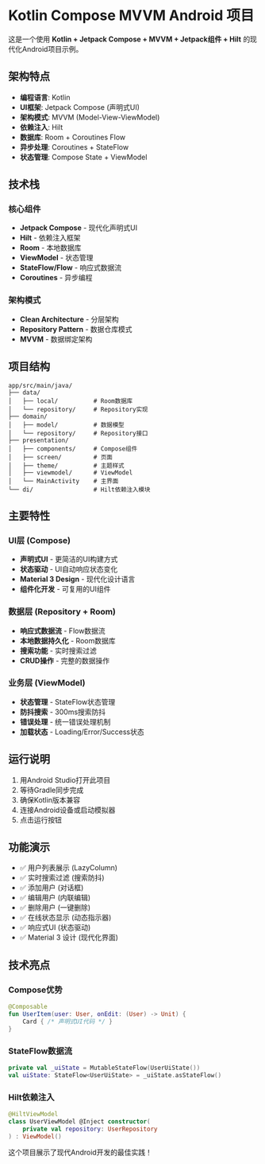 # Kotlin Compose MVVM Android 项目

这是一个使用 **Kotlin + Jetpack Compose + MVVM + Jetpack组件 + Hilt** 的现代化Android项目示例。

## 架构特点

- **编程语言**: Kotlin
- **UI框架**: Jetpack Compose (声明式UI)
- **架构模式**: MVVM (Model-View-ViewModel)
- **依赖注入**: Hilt
- **数据库**: Room + Coroutines Flow
- **异步处理**: Coroutines + StateFlow
- **状态管理**: Compose State + ViewModel

## 技术栈

### 核心组件
- **Jetpack Compose** - 现代化声明式UI
- **Hilt** - 依赖注入框架
- **Room** - 本地数据库
- **ViewModel** - 状态管理
- **StateFlow/Flow** - 响应式数据流
- **Coroutines** - 异步编程

### 架构模式
- **Clean Architecture** - 分层架构
- **Repository Pattern** - 数据仓库模式
- **MVVM** - 数据绑定架构

## 项目结构

```
app/src/main/java/
├── data/
│   ├── local/          # Room数据库
│   └── repository/     # Repository实现
├── domain/
│   ├── model/          # 数据模型
│   └── repository/     # Repository接口
├── presentation/
│   ├── components/     # Compose组件
│   ├── screen/         # 页面
│   ├── theme/          # 主题样式
│   ├── viewmodel/      # ViewModel
│   └── MainActivity    # 主界面
└── di/                 # Hilt依赖注入模块
```

## 主要特性

### UI层 (Compose)
- **声明式UI** - 更简洁的UI构建方式
- **状态驱动** - UI自动响应状态变化
- **Material 3 Design** - 现代化设计语言
- **组件化开发** - 可复用的UI组件

### 数据层 (Repository + Room)
- **响应式数据流** - Flow数据流
- **本地数据持久化** - Room数据库
- **搜索功能** - 实时搜索过滤
- **CRUD操作** - 完整的数据操作

### 业务层 (ViewModel)
- **状态管理** - StateFlow状态管理
- **防抖搜索** - 300ms搜索防抖
- **错误处理** - 统一错误处理机制
- **加载状态** - Loading/Error/Success状态

## 运行说明

1. 用Android Studio打开此项目
2. 等待Gradle同步完成
3. 确保Kotlin版本兼容
4. 连接Android设备或启动模拟器
5. 点击运行按钮

## 功能演示

- ✅ 用户列表展示 (LazyColumn)
- ✅ 实时搜索过滤 (搜索防抖)
- ✅ 添加用户 (对话框)
- ✅ 编辑用户 (内联编辑)
- ✅ 删除用户 (一键删除)
- ✅ 在线状态显示 (动态指示器)
- ✅ 响应式UI (状态驱动)
- ✅ Material 3 设计 (现代化界面)

## 技术亮点

### Compose优势
```kotlin
@Composable
fun UserItem(user: User, onEdit: (User) -> Unit) {
    Card { /* 声明式UI代码 */ }
}
```

### StateFlow数据流
```kotlin
private val _uiState = MutableStateFlow(UserUiState())
val uiState: StateFlow<UserUiState> = _uiState.asStateFlow()
```

### Hilt依赖注入
```kotlin
@HiltViewModel
class UserViewModel @Inject constructor(
    private val repository: UserRepository
) : ViewModel()
```

这个项目展示了现代Android开发的最佳实践！ 